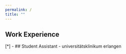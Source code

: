 ```yaml
---
permalink: /
title: ""
---
```


## Work Experience
[*] - ## Student Assistant - universitätsklinikum erlangen 